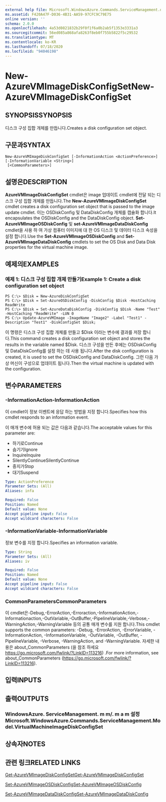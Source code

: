 ```yaml
---
external help file: Microsoft.WindowsAzure.Commands.ServiceManagement.dll-Help.xml
ms.assetid: F420A47F-D036-4B31-AA59-97CFC9C79E75
online version: ''
schema: 2.0.0
ms.openlocfilehash: 4a53d0821832b29f0f1f6a0b2ab5f1353e3331a3
ms.sourcegitcommit: 56ed085a868afa8263f8eb0f755b5822f5c29532
ms.translationtype: MT
ms.contentlocale: ko-KR
ms.lasthandoff: 07/18/2020
ms.locfileid: "94046198"
---
```

# <span data-ttu-id="4cd08-101">New-AzureVMImageDiskConfigSet</span><span class="sxs-lookup"><span data-stu-id="4cd08-101">New-AzureVMImageDiskConfigSet</span></span>

## <span data-ttu-id="4cd08-102">SYNOPSIS</span><span class="sxs-lookup"><span data-stu-id="4cd08-102">SYNOPSIS</span></span>
<span data-ttu-id="4cd08-103">디스크 구성 집합 개체를 만듭니다.</span><span class="sxs-lookup"><span data-stu-id="4cd08-103">Creates a disk configuration set object.</span></span>

## <span data-ttu-id="4cd08-104">구문과</span><span class="sxs-lookup"><span data-stu-id="4cd08-104">SYNTAX</span></span>

```
New-AzureVMImageDiskConfigSet [-InformationAction <ActionPreference>] [-InformationVariable <String>]
 [<CommonParameters>]
```

## <span data-ttu-id="4cd08-105">설명은</span><span class="sxs-lookup"><span data-stu-id="4cd08-105">DESCRIPTION</span></span>
<span data-ttu-id="4cd08-106">**AzureVMImageDiskConfigSet** cmdlet은 image 업데이트 cmdlet에 전달 되는 디스크 구성 집합 개체를 만듭니다.</span><span class="sxs-lookup"><span data-stu-id="4cd08-106">The **New-AzureVMImageDiskConfigSet** cmdlet creates a disk configuration set object that is passed to the image update cmdlet.</span></span>
<span data-ttu-id="4cd08-107">이는 OSDiskConfig 및 DataDiskConfig 개체를 캡슐화 합니다.</span><span class="sxs-lookup"><span data-stu-id="4cd08-107">It encapsulates the OSDiskConfig and the DataDiskConfig object.</span></span>
<span data-ttu-id="4cd08-108">**Set-AzureVMImageOSDiskConfig** 및 **set-AzureVMImageDataDiskConfig** cmdlet을 사용 하 여 가상 컴퓨터 이미지에 대 한 OS 디스크 및 데이터 디스크 속성을 설정 합니다.</span><span class="sxs-lookup"><span data-stu-id="4cd08-108">Use the **Set-AzureVMImageOSDiskConfig** and **Set-AzureVMImageDataDiskConfig** cmdlets to set the OS Disk and Data Disk properties for the virtual machine image.</span></span>

## <span data-ttu-id="4cd08-109">예제의</span><span class="sxs-lookup"><span data-stu-id="4cd08-109">EXAMPLES</span></span>

### <span data-ttu-id="4cd08-110">예제 1: 디스크 구성 집합 개체 만들기</span><span class="sxs-lookup"><span data-stu-id="4cd08-110">Example 1: Create a disk configuration set object</span></span>
```
PS C:\> $Disk = New-AzureDiskConfigSet
PS C:\> $Disk = Set-AzureOSDiskConfig -DiskConfig $Disk -HostCaching ReadWrite
PS C:\> $Disk = Set-AzureDataDiskConfig -DiskConfig $Disk -Name "Test" -HostCaching "ReadWrite" -LUN 0
PS C:\> Update-AzureVMImage -ImageName "Image2" -Label "Test1" -Description "Test1" -DiskConfigSet $Disk;
```

<span data-ttu-id="4cd08-111">이 명령은 디스크 구성 집합 개체를 만들고 $Disk 이라는 변수에 결과를 저장 합니다.</span><span class="sxs-lookup"><span data-stu-id="4cd08-111">This command creates a disk configuration set object and stores the results in the variable named $Disk.</span></span>
<span data-ttu-id="4cd08-112">디스크 구성을 만든 후에는 OSDiskConfig 및 DataDiskConfig를 설정 하는 데 사용 됩니다.</span><span class="sxs-lookup"><span data-stu-id="4cd08-112">After the disk configuration is created, it is used to set the OSDiskConfig and DataDiskConfig.</span></span>
<span data-ttu-id="4cd08-113">그런 다음 가상 머신이 구성으로 업데이트 됩니다.</span><span class="sxs-lookup"><span data-stu-id="4cd08-113">Then the virtual machine is updated with the configuration.</span></span>

## <span data-ttu-id="4cd08-114">변수</span><span class="sxs-lookup"><span data-stu-id="4cd08-114">PARAMETERS</span></span>

### <span data-ttu-id="4cd08-115">-InformationAction</span><span class="sxs-lookup"><span data-stu-id="4cd08-115">-InformationAction</span></span>
<span data-ttu-id="4cd08-116">이 cmdlet이 정보 이벤트에 응답 하는 방법을 지정 합니다.</span><span class="sxs-lookup"><span data-stu-id="4cd08-116">Specifies how this cmdlet responds to an information event.</span></span>

<span data-ttu-id="4cd08-117">이 매개 변수에 허용 되는 값은 다음과 같습니다.</span><span class="sxs-lookup"><span data-stu-id="4cd08-117">The acceptable values for this parameter are:</span></span>

- <span data-ttu-id="4cd08-118">하기로</span><span class="sxs-lookup"><span data-stu-id="4cd08-118">Continue</span></span>
- <span data-ttu-id="4cd08-119">숨기기</span><span class="sxs-lookup"><span data-stu-id="4cd08-119">Ignore</span></span>
- <span data-ttu-id="4cd08-120">Inquire</span><span class="sxs-lookup"><span data-stu-id="4cd08-120">Inquire</span></span>
- <span data-ttu-id="4cd08-121">SilentlyContinue</span><span class="sxs-lookup"><span data-stu-id="4cd08-121">SilentlyContinue</span></span>
- <span data-ttu-id="4cd08-122">중지가</span><span class="sxs-lookup"><span data-stu-id="4cd08-122">Stop</span></span>
- <span data-ttu-id="4cd08-123">대기</span><span class="sxs-lookup"><span data-stu-id="4cd08-123">Suspend</span></span>

```yaml
Type: ActionPreference
Parameter Sets: (All)
Aliases: infa

Required: False
Position: Named
Default value: None
Accept pipeline input: False
Accept wildcard characters: False
```

### <span data-ttu-id="4cd08-124">-InformationVariable</span><span class="sxs-lookup"><span data-stu-id="4cd08-124">-InformationVariable</span></span>
<span data-ttu-id="4cd08-125">정보 변수를 지정 합니다.</span><span class="sxs-lookup"><span data-stu-id="4cd08-125">Specifies an information variable.</span></span>

```yaml
Type: String
Parameter Sets: (All)
Aliases: iv

Required: False
Position: Named
Default value: None
Accept pipeline input: False
Accept wildcard characters: False
```

### <span data-ttu-id="4cd08-126">CommonParameters</span><span class="sxs-lookup"><span data-stu-id="4cd08-126">CommonParameters</span></span>
<span data-ttu-id="4cd08-127">이 cmdlet은-Debug,-ErrorAction,-Erroraction,-InformationAction,-Informationaction,-OutVariable,-OutBuffer,-PipelineVariable,-Verbose,-WarningAction,-WarningVariable 등의 공통 매개 변수를 지원 합니다.</span><span class="sxs-lookup"><span data-stu-id="4cd08-127">This cmdlet supports the common parameters: -Debug, -ErrorAction, -ErrorVariable, -InformationAction, -InformationVariable, -OutVariable, -OutBuffer, -PipelineVariable, -Verbose, -WarningAction, and -WarningVariable.</span></span> <span data-ttu-id="4cd08-128">자세한 내용은 about_CommonParameters (을 참조 하세요 https://go.microsoft.com/fwlink/?LinkID=113216) .</span><span class="sxs-lookup"><span data-stu-id="4cd08-128">For more information, see about_CommonParameters (https://go.microsoft.com/fwlink/?LinkID=113216).</span></span>

## <span data-ttu-id="4cd08-129">입력</span><span class="sxs-lookup"><span data-stu-id="4cd08-129">INPUTS</span></span>

## <span data-ttu-id="4cd08-130">출력</span><span class="sxs-lookup"><span data-stu-id="4cd08-130">OUTPUTS</span></span>

### <span data-ttu-id="4cd08-131">WindowsAzure. ServiceManagement. m m/. m a m 설정</span><span class="sxs-lookup"><span data-stu-id="4cd08-131">Microsoft.WindowsAzure.Commands.ServiceManagement.Model.VirtualMachineImageDiskConfigSet</span></span>

## <span data-ttu-id="4cd08-132">상속자</span><span class="sxs-lookup"><span data-stu-id="4cd08-132">NOTES</span></span>

## <span data-ttu-id="4cd08-133">관련 링크</span><span class="sxs-lookup"><span data-stu-id="4cd08-133">RELATED LINKS</span></span>

[<span data-ttu-id="4cd08-134">Get-AzureVMImageDiskConfigSet</span><span class="sxs-lookup"><span data-stu-id="4cd08-134">Get-AzureVMImageDiskConfigSet</span></span>](./Get-AzureVMImageDiskConfigSet.md)

[<span data-ttu-id="4cd08-135">Set-AzureVMImageOSDiskConfig</span><span class="sxs-lookup"><span data-stu-id="4cd08-135">Set-AzureVMImageOSDiskConfig</span></span>](./Set-AzureVMImageOSDiskConfig.md)

[<span data-ttu-id="4cd08-136">Set-AzureVMImageDataDiskConfig</span><span class="sxs-lookup"><span data-stu-id="4cd08-136">Set-AzureVMImageDataDiskConfig</span></span>](./Set-AzureVMImageDataDiskConfig.md)


